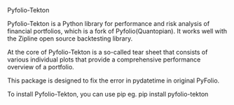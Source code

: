 Pyfolio-Tekton


Pyfolio-Tekton is a Python library for performance and risk analysis of financial portfolios, which is a fork of Pyfolio(Quantopian). It works well with the Zipline open source backtesting library.

At the core of Pyfolio-Tekton is a so-called tear sheet that consists of various individual plots that provide a comprehensive performance overview of a portfolio.

This package is designed to fix the error in pydatetime in original PyFolio.

To install Pyfolio-Tekton, you can use pip eg. pip install pyfolio-tekton
